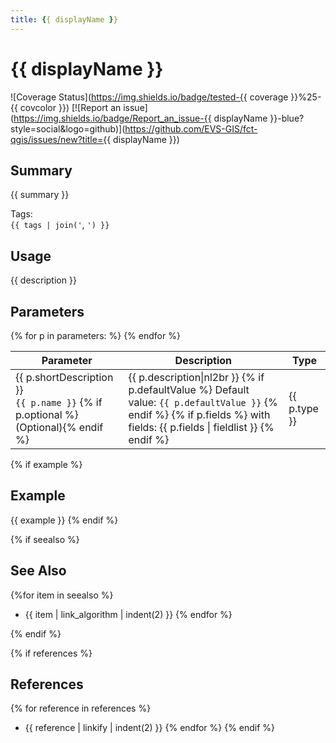```yaml
---
title: {{ displayName }}
---
```


[comment]: # (Autogenerated - Do Not Edit This File)

# {{ displayName }}
![Coverage Status](https://img.shields.io/badge/tested-{{ coverage }}%25-{{ covcolor }}) [![Report an issue](https://img.shields.io/badge/Report_an_issue-{{ displayName }}-blue?style=social&logo=github)](https://github.com/EVS-GIS/fct-qgis/issues/new?title={{ displayName }})

## Summary

{{ summary }}

<p>Tags:<br/><code>{{ tags | join('</code>, <code>') }}</code></p>

## Usage

{{ description }}

## Parameters

<table>
    <thead>
        <tr>
            <th>Parameter</th>
            <th>Description</th>
            <th>Type</th>
        </tr>
    </thead>
    <tbody>
{% for p in parameters: %}
        <tr>
            <td>
                {{ p.shortDescription }}</br>
                <code>{{ p.name }}</code>
                {% if p.optional %}(Optional){% endif %}
            </td>
            <td>
                {{ p.description|nl2br }}
                {% if p.defaultValue %}
                Default value: <code>{{ p.defaultValue }}</code>
                {% endif %}
                {% if p.fields %}
                with fields: {{ p.fields | fieldlist }}
                {% endif %}
            </td>
            <td>
                {{ p.type }}
            </td>
        </tr>
{% endfor %}
    </tbody>
</table>

{% if example %}
## Example

{{ example }}
{% endif %}

{% if seealso %}
## See Also

{%for item in seealso %}
- {{ item | link_algorithm | indent(2) }}
{% endfor %}

{% endif %}

{% if references %}
## References
{% for reference in references %}
- {{ reference | linkify | indent(2) }}
{% endfor %}
{% endif %}